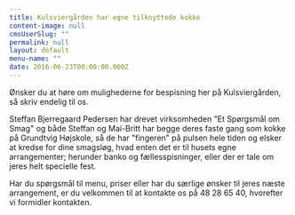 ```yaml
---
title: Kulsviergården har egne tilknyttede kokke
content-image: null
cmsUserSlug: ""
permalink: null
layout: default
menu-name: ""
date: 2016-06-23T00:00:00.000Z
---
```


Ønsker du at høre om mulighederne for bespisning her på Kulsviergården, så skriv endelig til os.

Steffan Bjerregaard Pedersen har drevet virksomheden "Et Spørgsmål om Smag" og både Steffan og Mai-Britt har begge deres faste gang som kokke på Grundtvig Højskole, så de har "fingeren" på pulsen hele tiden og elsker at kredse for dine smagsløg, hvad enten det er til husets egne arrangementer; herunder banko og fællesspisninger, eller der er tale om jeres helt specielle fest.

Har du spørgsmål til menu, priser eller har du særlige ønsker til jeres næste arrangement, er du velkommen til at kontakte os på 48 28 65 40, hvorefter vi formidler kontakten.
